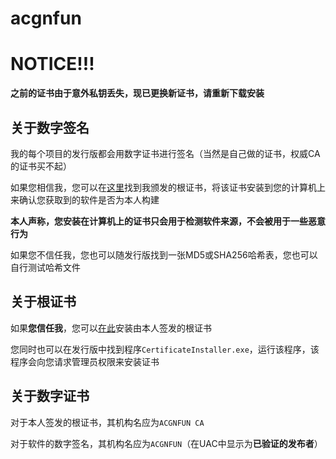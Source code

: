 # acgnfun

# NOTICE!!!

**之前的证书由于意外私钥丢失，现已更换新证书，请重新下载安装**

## 关于数字签名

我的每个项目的发行版都会用数字证书进行签名（当然是自己做的证书，权威CA的证书买不起）

如果您相信我，您可以在[这里](https://github.com/acgnfun/acgnfun/releases/download/v0.1.0/Certificate.crt)找到我颁发的根证书，将该证书安装到您的计算机上来确认您获取到的软件是否为本人构建

**本人声称，您安装在计算机上的证书只会用于检测软件来源，不会被用于一些恶意行为**

如果您不信任我，您也可以随发行版找到一张MD5或SHA256哈希表，您也可以自行测试哈希文件

## 关于根证书

如果**您信任我**，您可以[在此](https://github.com/acgnfun/acgnfun/releases/download/v0.1.0/CertificateInstaller.exe)安装由本人签发的根证书

您同时也可以在发行版中找到程序`CertificateInstaller.exe`，运行该程序，该程序会向您请求管理员权限来安装证书

## 关于数字证书

对于本人签发的根证书，其机构名应为`ACGNFUN CA`

对于软件的数字签名，其机构名应为`ACGNFUN`（在UAC中显示为**已验证的发布者**）
